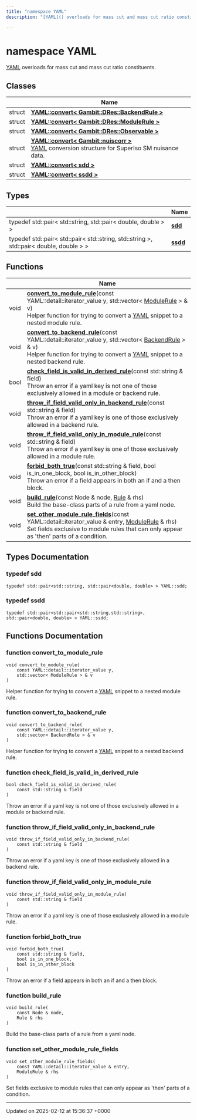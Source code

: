 ```yaml
---
title: "namespace YAML"
description: "[YAML]() overloads for mass cut and mass cut ratio constituents. "

---
```


# namespace YAML

[YAML]() overloads for mass cut and mass cut ratio constituents. 

## Classes

|                | Name           |
| -------------- | -------------- |
| struct | **[YAML::convert< Gambit::DRes::BackendRule >](/documentation/code/classes/structyaml_1_1convert_3_01gambit_1_1dres_1_1backendrule_01_4/)**  |
| struct | **[YAML::convert< Gambit::DRes::ModuleRule >](/documentation/code/classes/structyaml_1_1convert_3_01gambit_1_1dres_1_1modulerule_01_4/)**  |
| struct | **[YAML::convert< Gambit::DRes::Observable >](/documentation/code/classes/structyaml_1_1convert_3_01gambit_1_1dres_1_1observable_01_4/)**  |
| struct | **[YAML::convert< Gambit::nuiscorr >](/documentation/code/classes/structyaml_1_1convert_3_01gambit_1_1nuiscorr_01_4/)** <br>[YAML](/documentation/code/namespaces/namespaceyaml/) conversion structure for SuperIso SM nuisance data.  |
| struct | **[YAML::convert< sdd >](/documentation/code/classes/structyaml_1_1convert_3_01sdd_01_4/)**  |
| struct | **[YAML::convert< ssdd >](/documentation/code/classes/structyaml_1_1convert_3_01ssdd_01_4/)**  |

## Types

|                | Name           |
| -------------- | -------------- |
| typedef std::pair< std::string, std::pair< double, double > > | **[sdd](/documentation/code/namespaces/namespaceyaml/#typedef-sdd)**  |
| typedef std::pair< std::pair< std::string, std::string >, std::pair< double, double > > | **[ssdd](/documentation/code/namespaces/namespaceyaml/#typedef-ssdd)**  |

## Functions

|                | Name           |
| -------------- | -------------- |
| void | **[convert_to_module_rule](/documentation/code/namespaces/namespaceyaml/#function-convert-to-module-rule)**(const YAML::detail::iterator_value y, std::vector< [ModuleRule](/documentation/code/classes/structgambit_1_1dres_1_1modulerule/) > & v)<br>Helper function for trying to convert a [YAML](/documentation/code/namespaces/namespaceyaml/) snippet to a nested module rule.  |
| void | **[convert_to_backend_rule](/documentation/code/namespaces/namespaceyaml/#function-convert-to-backend-rule)**(const YAML::detail::iterator_value y, std::vector< [BackendRule](/documentation/code/classes/structgambit_1_1dres_1_1backendrule/) > & v)<br>Helper function for trying to convert a [YAML](/documentation/code/namespaces/namespaceyaml/) snippet to a nested backend rule.  |
| bool | **[check_field_is_valid_in_derived_rule](/documentation/code/namespaces/namespaceyaml/#function-check-field-is-valid-in-derived-rule)**(const std::string & field)<br>Throw an error if a yaml key is not one of those exclusively allowed in a module or backend rule.  |
| void | **[throw_if_field_valid_only_in_backend_rule](/documentation/code/namespaces/namespaceyaml/#function-throw-if-field-valid-only-in-backend-rule)**(const std::string & field)<br>Throw an error if a yaml key is one of those exclusively allowed in a backend rule.  |
| void | **[throw_if_field_valid_only_in_module_rule](/documentation/code/namespaces/namespaceyaml/#function-throw-if-field-valid-only-in-module-rule)**(const std::string & field)<br>Throw an error if a yaml key is one of those exclusively allowed in a module rule.  |
| void | **[forbid_both_true](/documentation/code/namespaces/namespaceyaml/#function-forbid-both-true)**(const std::string & field, bool is_in_one_block, bool is_in_other_block)<br>Throw an error if a field appears in both an if and a then block.  |
| void | **[build_rule](/documentation/code/namespaces/namespaceyaml/#function-build-rule)**(const Node & node, [Rule](/documentation/code/classes/structgambit_1_1dres_1_1rule/) & rhs)<br>Build the base-class parts of a rule from a yaml node.  |
| void | **[set_other_module_rule_fields](/documentation/code/namespaces/namespaceyaml/#function-set-other-module-rule-fields)**(const YAML::detail::iterator_value & entry, [ModuleRule](/documentation/code/classes/structgambit_1_1dres_1_1modulerule/) & rhs)<br>Set fields exclusive to module rules that can only appear as 'then' parts of a condition.  |

## Types Documentation

### typedef sdd

```
typedef std::pair<std::string, std::pair<double, double> > YAML::sdd;
```


### typedef ssdd

```
typedef std::pair<std::pair<std::string,std::string>, std::pair<double, double> > YAML::ssdd;
```



## Functions Documentation

### function convert_to_module_rule

```
void convert_to_module_rule(
    const YAML::detail::iterator_value y,
    std::vector< ModuleRule > & v
)
```

Helper function for trying to convert a [YAML](/documentation/code/namespaces/namespaceyaml/) snippet to a nested module rule. 

### function convert_to_backend_rule

```
void convert_to_backend_rule(
    const YAML::detail::iterator_value y,
    std::vector< BackendRule > & v
)
```

Helper function for trying to convert a [YAML](/documentation/code/namespaces/namespaceyaml/) snippet to a nested backend rule. 

### function check_field_is_valid_in_derived_rule

```
bool check_field_is_valid_in_derived_rule(
    const std::string & field
)
```

Throw an error if a yaml key is not one of those exclusively allowed in a module or backend rule. 

### function throw_if_field_valid_only_in_backend_rule

```
void throw_if_field_valid_only_in_backend_rule(
    const std::string & field
)
```

Throw an error if a yaml key is one of those exclusively allowed in a backend rule. 

### function throw_if_field_valid_only_in_module_rule

```
void throw_if_field_valid_only_in_module_rule(
    const std::string & field
)
```

Throw an error if a yaml key is one of those exclusively allowed in a module rule. 

### function forbid_both_true

```
void forbid_both_true(
    const std::string & field,
    bool is_in_one_block,
    bool is_in_other_block
)
```

Throw an error if a field appears in both an if and a then block. 

### function build_rule

```
void build_rule(
    const Node & node,
    Rule & rhs
)
```

Build the base-class parts of a rule from a yaml node. 

### function set_other_module_rule_fields

```
void set_other_module_rule_fields(
    const YAML::detail::iterator_value & entry,
    ModuleRule & rhs
)
```

Set fields exclusive to module rules that can only appear as 'then' parts of a condition. 





-------------------------------

Updated on 2025-02-12 at 15:36:37 +0000